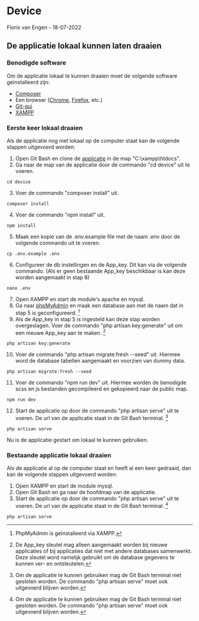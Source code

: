 # Device

Floris van Engen - 18-07-2022

## De applicatie lokaal kunnen laten draaien

### Benodigde software

Om de applicatie lokaal te kunnen draaien moet de volgende software geïnstalleerd zijn:

- [Composer](https://getcomposer.org/download/)
- Een browser ([Chrome](https://www.google.com/intl/nl_nl/chrome/), [Firefox](https://www.mozilla.org/nl/firefox/new/),
  etc.)
- [Git-gui](https://git-scm.com/download/win)
- [XAMPP](https://www.apachefriends.org/)

### Eerste keer lokaal draaien

Als de applicatie nog niet lokaal op de computer staat kan de volgende stappen uitgevoerd worden:

1. Open Git Bash en clone de [applicatie](https://github.com/FlorisvanEngen/device) in de map "C:\xampp\htdocs".
2. Ga naar de map van de applicatie door de commando "cd device" uit te voeren.

```text
cd device
```

3. Voer de commando "composer install" uit.

```text
composer install
```

4. Voer de commando "npm install" uit.

```text
npm install
```

5. Maak een kopie van de .env.example file met de naam .env door de volgende commando uit te voeren.

```text
cp .env.example .env
```

6. Configureer de db instellingen en de App_key. Dit kan via de volgende commando. (Als er geen bestaande App_key
   beschikbaar is kan deze worden aangemaakt in stap 8)

```text
nano .env
```

7. Open XAMPP en start de module's apache en mysql.
8. Ga naar [phpMyAdmin](http://localhost/phpmyadmin/index.php) en maak een database aan met de naam dat in stap 5 is
   geconfigureerd. [^1]
9. Als de App_key in stap 5 is ingesteld kan deze stap worden overgeslagen. Voer de commando "php artisan key:generate"
   uit om een nieuwe App_key aan te maken. [^2]

```text
php artisan key:generate
```

10. Voer de commando "php artisan migrate:fresh --seed" uit. Hiermee word de database tabellen aangemaakt en voorzien
    van dummy data.

```text
php artisan migrate:fresh --seed
```

11. Voer de commando "npm run dev" uit. Hiermee worden de benodigde scss en js bestanden gecompileerd en gekopieerd naar
    de public map.

```text
npm run dev
```

12. Start de applicatie op door de commando "php artisan serve" uit te voeren. De url van de applicatie staat in de
    Git Bash terminal. [^3]

```text
php artisan serve
```

Nu is de applicatie gestart om lokaal te kunnen gebruiken.

### Bestaande applicatie lokaal draaien

Als de applicatie al op de computer staat en heeft al een keer gedraaid, dan kan de volgende stappen uitgevoerd worden:

1. Open XAMPP en start de module mysql.
2. Open Git Bash en ga naar de hoofdmap van de applicatie.
3. Start de applicatie op door de commando "php artisan serve" uit te voeren. De url van de applicatie staat in de
   Git Bash terminal. [^3]

```text
php artisan serve
```

[^1]: PhpMyAdmin is geïnstalleerd via XAMPP.

[^2]: De App_key sleutel mag alleen aangemaakt worden bij nieuwe applicaties of bij applicaties dat niet met andere
databases samenwerkt. Deze sleutel word namelijk gebruikt om de database gegevens te kunnen ver- en ontsleutelen.

[^3]: Om de applicatie te kunnen gebruiken mag de Git Bash terminal niet gesloten worden. De commando "php artisan
serve" moet ook uitgevoerd blijven worden. 
